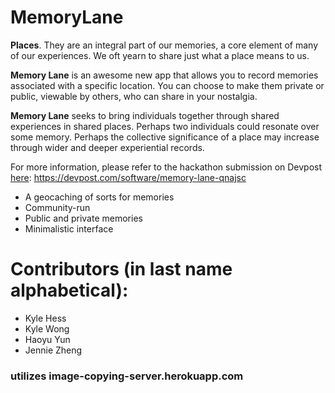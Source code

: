# MemoryLane

**Places**. They are an integral part of our memories, a core element of many of our experiences. We oft yearn to share just what a place means to us.

**Memory Lane** is an awesome new app that allows you to record memories associated with a specific location. You can choose to make them private or public, viewable by others, who can share in your nostalgia.

**Memory Lane** seeks to bring individuals together through shared experiences in shared places. Perhaps two individuals could resonate over some memory. Perhaps the collective significance of a place may increase through wider and deeper experiential records.

For more information, please refer to the hackathon submission on Devpost [here](https://devpost.com/software/memory-lane-qnajsc): https://devpost.com/software/memory-lane-qnajsc

* A geocaching of sorts for memories
* Community-run
* Public and private memories
* Minimalistic interface

# Contributors (in last name alphabetical):
* Kyle Hess
* Kyle Wong
* Haoyu Yun
* Jennie Zheng

### utilizes image-copying-server.herokuapp.com
